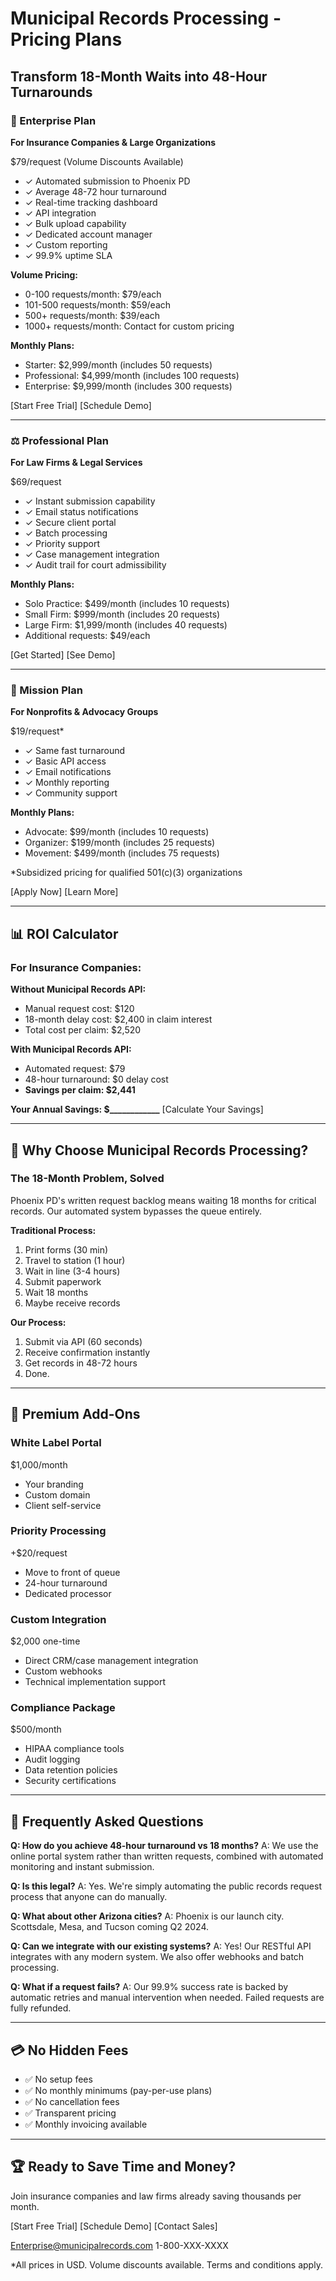 # Municipal Records Processing - Pricing Plans

## Transform 18-Month Waits into 48-Hour Turnarounds

### 🏢 Enterprise Plan
**For Insurance Companies & Large Organizations**

$79/request (Volume Discounts Available)

- ✓ Automated submission to Phoenix PD
- ✓ Average 48-72 hour turnaround
- ✓ Real-time tracking dashboard
- ✓ API integration
- ✓ Bulk upload capability
- ✓ Dedicated account manager
- ✓ Custom reporting
- ✓ 99.9% uptime SLA

**Volume Pricing:**
- 0-100 requests/month: $79/each
- 101-500 requests/month: $59/each
- 500+ requests/month: $39/each
- 1000+ requests/month: Contact for custom pricing

**Monthly Plans:**
- Starter: $2,999/month (includes 50 requests)
- Professional: $4,999/month (includes 100 requests)
- Enterprise: $9,999/month (includes 300 requests)

[Start Free Trial] [Schedule Demo]

---

### ⚖️ Professional Plan
**For Law Firms & Legal Services**

$69/request

- ✓ Instant submission capability
- ✓ Email status notifications
- ✓ Secure client portal
- ✓ Batch processing
- ✓ Priority support
- ✓ Case management integration
- ✓ Audit trail for court admissibility

**Monthly Plans:**
- Solo Practice: $499/month (includes 10 requests)
- Small Firm: $999/month (includes 20 requests)
- Large Firm: $1,999/month (includes 40 requests)
- Additional requests: $49/each

[Get Started] [See Demo]

---

### 🤝 Mission Plan
**For Nonprofits & Advocacy Groups**

$19/request*

- ✓ Same fast turnaround
- ✓ Basic API access
- ✓ Email notifications
- ✓ Monthly reporting
- ✓ Community support

**Monthly Plans:**
- Advocate: $99/month (includes 10 requests)
- Organizer: $199/month (includes 25 requests)
- Movement: $499/month (includes 75 requests)

*Subsidized pricing for qualified 501(c)(3) organizations

[Apply Now] [Learn More]

---

## 📊 ROI Calculator

### For Insurance Companies:
**Without Municipal Records API:**
- Manual request cost: $120
- 18-month delay cost: $2,400 in claim interest
- Total cost per claim: $2,520

**With Municipal Records API:**
- Automated request: $79
- 48-hour turnaround: $0 delay cost
- **Savings per claim: $2,441**

**Your Annual Savings: $____________**
[Calculate Your Savings]

---

## 🎯 Why Choose Municipal Records Processing?

### The 18-Month Problem, Solved

Phoenix PD's written request backlog means waiting 18 months for critical records. Our automated system bypasses the queue entirely.

**Traditional Process:**
1. Print forms (30 min)
2. Travel to station (1 hour)
3. Wait in line (3-4 hours)
4. Submit paperwork
5. Wait 18 months
6. Maybe receive records

**Our Process:**
1. Submit via API (60 seconds)
2. Receive confirmation instantly
3. Get records in 48-72 hours
4. Done.

---

## 🚀 Premium Add-Ons

### White Label Portal
$1,000/month
- Your branding
- Custom domain
- Client self-service

### Priority Processing
+$20/request
- Move to front of queue
- 24-hour turnaround
- Dedicated processor

### Custom Integration
$2,000 one-time
- Direct CRM/case management integration
- Custom webhooks
- Technical implementation support

### Compliance Package
$500/month
- HIPAA compliance tools
- Audit logging
- Data retention policies
- Security certifications

---

## 🤔 Frequently Asked Questions

**Q: How do you achieve 48-hour turnaround vs 18 months?**
A: We use the online portal system rather than written requests, combined with automated monitoring and instant submission.

**Q: Is this legal?**
A: Yes. We're simply automating the public records request process that anyone can do manually.

**Q: What about other Arizona cities?**
A: Phoenix is our launch city. Scottsdale, Mesa, and Tucson coming Q2 2024.

**Q: Can we integrate with our existing systems?**
A: Yes! Our RESTful API integrates with any modern system. We also offer webhooks and batch processing.

**Q: What if a request fails?**
A: Our 99.9% success rate is backed by automatic retries and manual intervention when needed. Failed requests are fully refunded.

---

## 💳 No Hidden Fees

- ✅ No setup fees
- ✅ No monthly minimums (pay-per-use plans)
- ✅ No cancellation fees
- ✅ Transparent pricing
- ✅ Monthly invoicing available

---

## 🏆 Ready to Save Time and Money?

Join insurance companies and law firms already saving thousands per month.

[Start Free Trial] [Schedule Demo] [Contact Sales]

Enterprise@municipalrecords.com
1-800-XXX-XXXX

*All prices in USD. Volume discounts available. Terms and conditions apply.